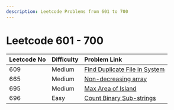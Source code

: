 ```yaml
---
description: Leetcode Problems from 601 to 700
---
```


# Leetcode 601 - 700



| Leetcode No | Difficulty | Problem Link |
| :--- | :--- | :--- |
| 609 | Medium | [Find Duplicate File in System](../leetcode-medium/leetcode-609-find-duplicate-file-in-system.md) |
| 665 | Medium | [Non-decreasing array](../leetcode-medium/leetcode-665-non-decreasing-array.md) |
| 695 | Medium | [Max Area of Island](../leetcode-medium/leetcode-695-max-area-of-island.md) |
| 696 | Easy | [Count Binary Sub-strings](../leetcode-easy/leetcode-696-count-binary-sub-strings.md) |

